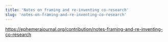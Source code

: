 ```yaml
---
title: 'Notes on framing and re-inventing co-research'
slug: 'notes-on-framing-and-re-inventing-co-research'
---
```


https://ephemerajournal.org/contribution/notes-framing-and-re-inventing-co-research